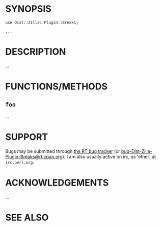 # SYNOPSIS

    use Dist::Zilla::Plugin::Breaks;

    ...

# DESCRIPTION

...

# FUNCTIONS/METHODS

## `foo`

...

# SUPPORT

Bugs may be submitted through [the RT bug tracker](https://rt.cpan.org/Public/Dist/Display.html?Name=Dist-Zilla-Plugin-Breaks)
(or [bug-Dist-Zilla-Plugin-Breaks@rt.cpan.org](mailto:bug-Dist-Zilla-Plugin-Breaks@rt.cpan.org)).
I am also usually active on irc, as 'ether' at `irc.perl.org`.

# ACKNOWLEDGEMENTS

...

# SEE ALSO
